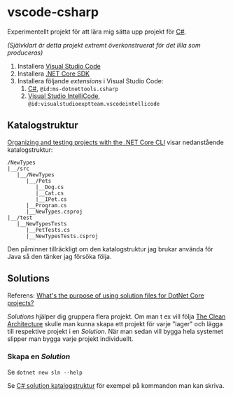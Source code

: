 # vscode-csharp

Experimentellt projekt för att lära mig sätta upp projekt för [C#](https://docs.microsoft.com/en-us/dotnet/csharp/).

*(Självklart är detta projekt extremt överkonstruerat för det lilla som produceras)*

1. Installera [Visual Studio Code](https://code.visualstudio.com/)
1. Installera [.NET Core SDK](https://dotnet.microsoft.com/download)
1. Installera följande *extensions* i Visual Studio Code:
   1. [C#](https://marketplace.visualstudio.com/items?itemName=ms-dotnettools.csharp), `@id:ms-dotnettools.csharp`
   1. [Visual Studio IntelliCode](https://marketplace.visualstudio.com/items?itemName=VisualStudioExptTeam.vscodeintellicode), `@id:visualstudioexptteam.vscodeintellicode`

## Katalogstruktur
[Organizing and testing projects with the .NET Core CLI](https://docs.microsoft.com/en-us/dotnet/core/tutorials/testing-with-cli) visar nedanstående katalogstruktur:

```
/NewTypes
|__/src
   |__/NewTypes
      |__/Pets
         |__Dog.cs
         |__Cat.cs
         |__IPet.cs
      |__Program.cs
      |__NewTypes.csproj
|__/test
   |__NewTypesTests
      |__PetTests.cs
      |__NewTypesTests.csproj
```
Den påminner tillräckligt om den katalogstruktur jag brukar använda för Java så den tänker jag försöka följa.

## Solutions
Referens: [What's the purpose of using solution files for DotNet Core projects?](https://stackoverflow.com/questions/43426982/dotnet-core-purpose-of-solution-files)

*Solutions* hjälper dig gruppera flera projekt. Om man t ex vill följa [The Clean Architecture](https://blog.cleancoder.com/uncle-bob/2012/08/13/the-clean-architecture.html)
skulle man kunna skapa ett projekt för varje "lager" och lägga till respektive projekt i en *Solution*. När man sedan vill bygga hela systemet slipper man bygga varje
projekt individuellt.

### Skapa en *Solution*
Se `dotnet new sln --help`

Se [C# solution katalogstruktur](https://gist.github.com/kilathaar/510457073616ed3479509db1df022a38) för exempel på kommandon man kan skriva.
